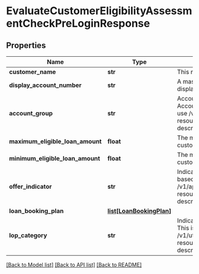 # EvaluateCustomerEligibilityAssessmentCheckPreLoginResponse

## Properties
Name | Type | Description | Notes
------------ | ------------- | ------------- | -------------
**customer_name** | **str** | This refers to the name of the customer. | 
**display_account_number** | **str** | A masked account number that can be displayed to the customer | [optional] 
**account_group** | **str** | Account Group associated with the source Account.This is a reference data field. Please use /v1/utilities/referenceData/{accountGroup} resource to get valid value of this field with description. | [optional] 
**maximum_eligible_loan_amount** | **float** | The maximum amount of credit that extend to a customer | 
**minimum_eligible_loan_amount** | **float** | The minimum amount of credit that extend to a customer | 
**offer_indicator** | **str** | Indicator to determine if offer is rate or fee based. This is a reference data field. Please use /v1/apac/utilities/referenceData/{offerIndicator} resource to get valid value of this field with description. | 
**loan_booking_plan** | [**list[LoanBookingPlan]**](LoanBookingPlan.md) |  | [optional] 
**lop_category** | **str** | Indicator to determine the type of LOP Offer. This is a reference data field. Please use /v1/utilities/referenceData/{lopCategory} resource to get valid value of this field with description. | [optional] 

[[Back to Model list]](../README.md#documentation-for-models) [[Back to API list]](../README.md#documentation-for-api-endpoints) [[Back to README]](../README.md)

